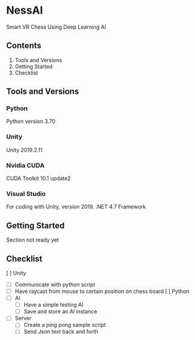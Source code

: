 # NessAI
Smart VR Chess Using Deep Learning AI

## Contents
1. Tools and Versions
2. Getting Started
3. Checklist

## Tools and Versions

### Python
Python version 3.70

### Unity
Unity 2019.2.11 

### Nvidia CUDA
CUDA Toolkit 10.1 update2

### Visual Studio
For coding with Unity, version 2019.
.NET 4.7 Framework

## Getting Started
Section not ready yet

## Checklist
[ ] Unity
 - [ ] Communicate with python script
 - [ ] Have raycast from mouse to certain position on chess board
[ ] Python
 - [ ] AI
   - [ ] Have a simple testing AI
   - [ ] Save and store an AI instance
 - [ ] Server
   - [ ] Create a ping pong sample script
   - [ ] Send Json text back and forth
